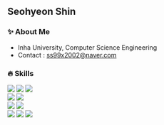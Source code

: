 <div>

## Seohyeon Shin
</div>

<div>

### **✨ About Me**
- Inha University, Computer Science Engineering
- Contact : ss99x2002@naver.com

### **🔥 Skills**

<img src="https://img.shields.io/badge/Kotlin-000000?style=flat-square&logo=Kotlin&logoColor=white"/>
<img src="https://img.shields.io/badge/C++-000000?style=flat-square&logo=c%2B%2B&logoColor=white"/>
<img src="https://img.shields.io/badge/Java-000000?style=flat-square&logo=JAVA&logoColor=white"/>
<br>
<img src="https://img.shields.io/badge/Android-000000?style=flat-square&logo=Android&logoColor=white" />
<img src="https://img.shields.io/badge/Jetpack Compose-000000?style=flat-square&logo=JetpackCompose&logoColor=white" />
<br>

<img src="https://img.shields.io/badge/SpringBoot-000000?style=flat-square&logo=SpringBoot&logoColor=white" />
<img src="https://img.shields.io/badge/MySQL-000000?style=flat-square&logo=MySQL&logoColor=white" />
<br>

<img src="https://img.shields.io/badge/Docker-000000?style=flat-square&logo=Docker&logoColor=white" />
<img src="https://img.shields.io/badge/Github Actions-000000?style=flat-square&logo=GithubActions&logoColor=white" /> 
<img src="https://img.shields.io/badge/Terraform-000000?style=flat-square&logo=Terraform&logoColor=white" />
<br> 

<!--
<img src="https://img.shields.io/badge/AWS-E2C-000000?style=flat-square&logo=AWS-E2C&logoColor=white" />
<br> --> 
<!--
### **🪴 Project**
|경험|기간|
|:---|:---|
| [StockMind : 주식 모의투자 서비스] Android, Server Developer  | 25.01 ~  |
| [우리의 용기 : 다회용기 대여 서비스] Android Developer | 24.04 ~ 24.06 |
| [엄빠도 어렸다 : 부모님과 문답 아카이빙 서비스] Android Developer | 23.06 ~ 24.05 |
| [Swith : 스터디 관리 서비스] Android Developer | 22.06 ~ 23.02 | 

### **🌟 Experience**
|경험|기간|
|:---|:---|
| [UMC : IT 연합 동아리] 8th Server Member | 25.03 ~  |
| [SOPT : IT 연합 동아리] 32nd Android YB Member | 23.03 ~ 23.07 |
| [UMC : IT 연합 동아리] 2nd, 3rd Android Member | 22.03 ~ 22.12 |
-->
<!--
#### 🌱 BOJ
<div align=left><img src="http://mazassumnida.wtf/api/v2/generate_badge?boj=ss99x2002"></div> -->

<!-- ### Hi there 👋 -->
<!--
**ss99x2002/ss99x2002** is a ✨ _special_ ✨ repository because its `README.md` (this file) appears on your GitHub profile.
Here are some ideas to get you started:

- 👯 I’m looking to collaborate on ...
- 🤔 I’m looking for help with ...
- 💬 Ask me about ...
- 📫 How to reach me: ...
- 😄 Pronouns: ...
- ⚡ Fun fact: ...

### 🌟 Experience
- **UMC INHA** 2nd, 3rd Android Member (2022.03 ~ 2022.12)
- **Swith** : 스터디 관리 서비스 Android Developer (2022.06 ~ 2023.02) 최우수상 수상 
- **Google Compose Camp** Beginner (2022.11 ~ 2022.12)
- **SOPT** 32nd Android YB Member (2023.03 ~ 2023.07)
- <a href ="https://play.google.com/store/apps/details?id=com.ubcompany.umbba_android">**엄빠도 어렸다**</a> : 부모님과 문답 아카이빙 서비스 Android Developer (2023.06 ~ 2024.05) 최우수상 수상

-->
